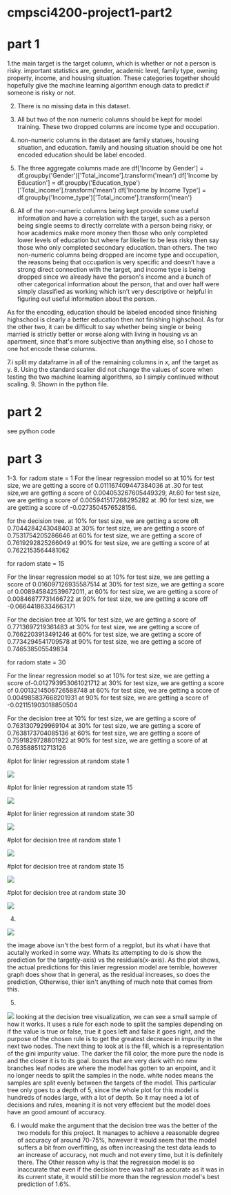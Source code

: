 # cmpsci4200-project1-part2

# part 1
1.the main target is the target column, which is whether or not a person is risky.
important statistics are, gender, academic level, family type, owning property, income, and housing situation.
These categories together should hopefully give the machine learning algorithm  enough data to predict if someone is risky or not.

2. There is no missing data in this dataset.

3. All but two of the non numeric columns should be kept for model training. These two dropped columns are income type and occupation. 

4. non-numeric columns in the dataset are family statues, housing situation, and education.
family and housing situation should be one hot encoded
education should be label encoded.

5. The three aggregate columns made are 
df['Income by Gender'] = df.groupby('Gender')['Total_income'].transform('mean')
df['Income by Education'] = df.groupby('Education_type')['Total_income'].transform('mean')
df['Income by Income Type'] = df.groupby('Income_type')['Total_income'].transform('mean')

6. All of the non-numeric columns being kept provide some useful information and have a correlation with the target, such as a person being single seems to directly correlate with a person being risky, or how academics make more money then those who only completed lower levels of education but where far likelier to be less risky then say those who only completed secondary education.  than others. The two non-numeric columns being dropped are income type and occupation, the reasons being that occupation is very specific and doesn’t have a strong direct connection with the target, and income type is being dropped since we already have the person's income and a bunch of other categorical information about the person, that and over half were simply classified as working which isn’t very descriptive or helpful in figuring out useful information about the person..

As for the encoding, education should be labeled encoded since finishing highschool is clearly a better education then not finishing highschool. As for the other two, it can be difficult to say whether being single or being married is strictly better or worse along with living in housing vs an apartment, since that's more subjective than anything else, so I chose to one hot encode these columns. 

7.i split my dataframe in all of the remaining columns in x, anf the target as y.
8. Using the standard scalier did not change the values of score when testing the two machine learning algorithms, so I simply continued without scaling. 
9.  Shown in the python file.

# part 2
see python code

# part 3
1-3.
for radom state = 1
For the linear regression model
so at 10% for test size, we are getting a score of 0.011167409447384036
at .30  for test size,we are getting a score of 0.004053267605449329, 
At.60  for test size, we are getting a score of 0.005941517268295282
at .90  for test size, we are getting a score of -0.0273504576528156.


for the decision tree.
at 10%  for test size, we are getting a score oft 0.7044284243048403
at 30%  for test size, we are getting a score of 0.7531754205286646
at 60%  for test size, we are getting a score of 0.7619292825266049
at 90%  for test size, we are getting a score of at 0.7622153564481062



for radom state = 15

For the linear regression model
so at 10%  for test size, we are getting a score of 0.016097126935587514
at 30% for test size, we are getting a score of 0.008945842539672011, 
at 60% for test size, we are getting a score of 0.00846877731466722
at 90% for test size, we are getting a score off -0.06644186334663171 


For the decision tree
at 10% for test size, we are getting a score of 0.7713697219361483
at 30% for test size, we are getting a score of 0.7662203913491246
at 60% for test size, we are getting a score of 0.7734294541709578
at 90% for test size, we are getting a score of 0.746538505549834





for radom state = 30

For the linear regression model
so at 10% for test size, we are getting a score of-0.012793953061021712
at 30% for test size, we are getting a score of 0.0013214506726588748
at 60% for test size, we are getting a score of 0.004985837668201931
at  90% for test size, we are getting a score of -0.021151903018850504 


For the decision tree
at 10% for test size, we are getting a score of 0.7631307929969104
at 30% for test size, we are getting a score of 0.7638173704085136
at 60% for test size, we are getting a score of 0.7591829728801922
at 90% for test size, we are getting a score of at 0.7635885112713126

#plot for linier regression at random state 1

![](/linierregvstestinc.PNG)


#plot for linier regression at random state 15

![](/linierregvstestinc15.PNG)


#plot for linier regression at random state 30

![](/linierregvstestinc30.PNG)


#plot for decision tree at random state 1

![](/treevstestinc.PNG)


#plot for decision tree at random state 15

![](/treevstestinc15.PNG)


#plot for decision tree at random state 30

![](/treevstestinc30.PNG)


4. 

![](/linierregvstestinc.PNG)

the image above isn't the best form of a regplot, but its what i have that acutally worked in some way. Whats its attempting to do is show the prediction for the target(y-axis) vs the residuals(x-axis). As the plot shows, the actual predictions for this linier regression model are terrible, however graph does show that in general, as the residual increases, so does the prediction, Otherwise, thier isn't anything of much note that comes from this.




5.
![](/2.png)
looking at the decision tree visualization, we can see a small sample of how it works. It uses a rule for each node to split the samples depending on if the value is true or false, true it goes left and false it goes right, and the purpose of the chosen rule is to get the greatest decreace in impurity in the next two nodes. The next thing to look at is the fill, which is a representation of the gini impurity value. The darker the fill color, the more pure the node is and the closer it is to its goal. boxes that are very dark with no new branches leaf nodes are where the model has gotten to an enpoint, and it no longer needs to split the samples in the node. white nodes means the samples are split evenly between the targets of the model. This particular tree only goes to a depth of 5, since the whole plot for this model is hundreds of nodes large, with a lot of depth. So it may need a lot of decisions and rules, meaning it is not very effecient but the model does have an good amount of accuracy.

6. I would make the argument that the decision tree was the better of the two models for this project. It manages to achieve a reasonable degree of accuracy of around 70-75%, however it would seem that the model suffers a bit from overfitting, as often increasing the test data leads to an increase of accuracy, not much and not every time, but it is definitely there.  The Other reason why is that the regression model is so inaccurate that even if the decision tree was half as  accurate as it was in its current state, it would still be more than the regression model's best prediction of 1.6%.

